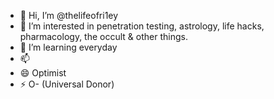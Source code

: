 - 👋 Hi, I’m @thelifeofri1ey
- 👀 I’m interested in penetration testing, astrology, life hacks, pharmacology, the occult & other things.
- 🌱 I’m learning everyday
- 📫 
- 😄 Optimist
- ⚡ O- (Universal Donor)

<!---
thelifeofri1ey/thelifeofri1ey is a ✨ special ✨ repository because its `README.md` (this file) appears on your GitHub profile.
You can click the Preview link to take a look at your changes.
--->
